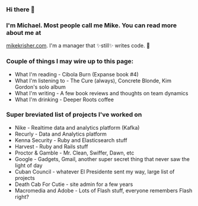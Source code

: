 ### Hi there 👋

### I'm Michael. Most people call me Mike. You can read more about me at 
[mikekrisher.com](http://mikekrisher.com). I'm a manager that ✨still✨ writes 
code. 🤔

### Couple of things I may wire up to this page:
- What I'm reading - Cibola Burn (Expanse book #4)
- What I'm listening to - The Cure (always), Concrete Blonde, Kim Gordon's solo album
- What I'm writing - A few book reviews and thoughts on team dynamics
- What I'm drinking -  Deeper Roots coffee

### Super breviated list of projects I've worked on
- Nike - Realtime data and analytics platform (Kafka)
- Recurly - Data and Analytics platform
- Kenna Security - Ruby and Elasticsearch stuff
- Harvest - Ruby and Rails stuff
- Proctor & Gamble - Mr. Clean, Swiffer, Dawn, etc
- Google - Gadgets, Gmail, another super secret thing that never saw the light of day
- Cuban Council - whatever El Presidente sent my way, large list of projects
- Death Cab For Cutie - site admin for a few years
- Macromedia and Adobe - Lots of Flash stuff, everyone remembers Flash right?

